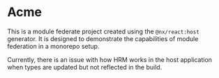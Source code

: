 # Acme

This is a module federate project created using the `@nx/react:host` generator. It is designed to demonstrate the capabilities of module federation in a monorepo setup.

Currently, there is an issue with how HRM works in the host application when types are updated but not reflected in the build.